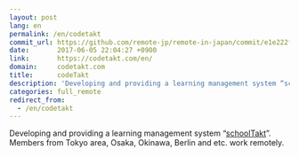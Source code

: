 ```yaml
---
layout: post
lang: en
permalink: /en/codetakt
commit_url: https://github.com/remote-jp/remote-in-japan/commit/e1e222fb5767c96e91ea95b240f1c30bbe75cb52
date:       2017-06-05 22:04:27 +0900
link:       https://codetakt.com/en/
domain:     codetakt.com
title:      codeTakt
description: 'Developing and providing a learning management system “schoolTakt”. Members from Tokyo area, Osaka, Okinawa, Berlin and etc. work remotely.'
categories: full_remote
redirect_from:
  - /en/codetakt
---
```


<p>Developing and providing a learning management system “<a href="https://schooltakt.com/en/">schoolTakt</a>”. Members from Tokyo area, Osaka, Okinawa, Berlin and etc. work remotely.</p>
